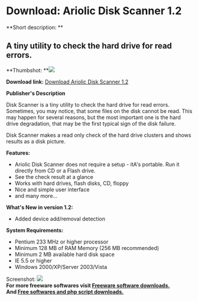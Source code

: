 # Download: Ariolic Disk Scanner 1.2

**Short description: **

## A tiny utility to check the hard drive for read errors.

  
**Thumbshot: **![](http://www.freewarefiles.com/screenshot/ariolicdscanner_md.gif)   
  
**Download link:** [Download Ariolic Disk Scanner 1.2](http://freesoftwares.boysofts.com/Ariolic-Disk-Scanner_program_40103.html)  
  

**Publisher's Description**  
  

Disk Scanner is a tiny utility to check the hard drive for read errors.
Sometimes, you may notice, that some files on the disk cannot be read. This
may happen for several reasons, but the most important one is the hard drive
degradation, that may be the first typical sign of the disk failure.

Disk Scanner makes a read only check of the hard drive clusters and shows
results as a disk picture.

**Features:**

  * Ariolic Disk Scanner does not require a setup - itA's portable. Run it directly from CD or a Flash drive. 
  * See the check result at a glance 
  * Works with hard drives, flash disks, CD, floppy 
  * Nice and simple user interface 
  * and many more... 

**What's New in version 1.2:**

  * Added device add/removal detection 

**System Requirements:**

  * Pentium 233 MHz or higher processor 
  * Minimum 128 MB of RAM Memory (256 MB recommended) 
  * Minimum 2 MB available hard disk space 
  * IE 5.5 or higher 
  * Windows 2000/XP/Server 2003/Vista 

  
  
Screenshot: ![](http://www.freewarefiles.com/screenshot/ariolicdscanner.gif)  
**For more freeware softwares visit [Freeware software downloads.](http://freesoftwares.boysofts.com/)**   
**And [Free softwares and php script downloads.](http://www.boysofts.com/)**

